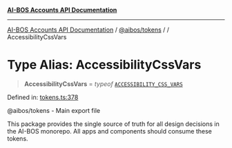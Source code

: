 [**AI-BOS Accounts API Documentation**](../../../README.md)

***

[AI-BOS Accounts API Documentation](../../../README.md) / [@aibos/tokens](../README.md) / [](../README.md) / AccessibilityCssVars

# Type Alias: AccessibilityCssVars

> **AccessibilityCssVars** = *typeof* [`ACCESSIBILITY_CSS_VARS`](../variables/ACCESSIBILITY_CSS_VARS.md)

Defined in: [tokens.ts:378](https://github.com/pohlai88/accounts/blob/48103fb36d28b2b9bfb33472b6de2f719773cde9/packages/tokens/src/tokens.ts#L378)

@aibos/tokens - Main export file

This package provides the single source of truth for all design decisions
in the AI-BOS monorepo. All apps and components should consume these tokens.
